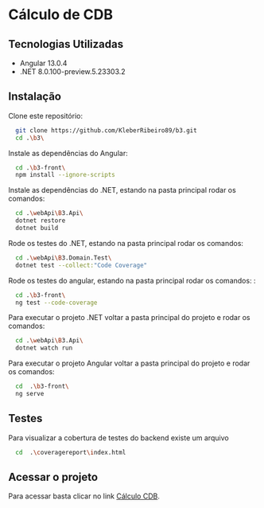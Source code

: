 # Cálculo de CDB


## Tecnologias Utilizadas
- Angular 13.0.4
- .NET 8.0.100-preview.5.23303.2

## Instalação
Clone este repositório: 
```bash
  git clone https://github.com/KleberRibeiro89/b3.git
  cd .\b3\
```

Instale as dependências do Angular: 
```bash
  cd .\b3-front\
  npm install --ignore-scripts 
```


Instale as dependências do .NET, estando na pasta principal rodar os comandos: 
```bash
  cd .\webApi\B3.Api\
  dotnet restore 
  dotnet build 
```

Rode os testes do .NET, estando na pasta principal rodar os comandos: 
```bash
  cd .\webApi\B3.Domain.Test\
  dotnet test --collect:"Code Coverage"
```

Rode os testes do angular, estando na pasta principal rodar os comandos: : 
```bash
  cd .\b3-front\
  ng test --code-coverage
```

Para executar o projeto .NET voltar a pasta principal do projeto e rodar os comandos:
```bash
  cd .\webApi\B3.Api\
  dotnet watch run 
```

Para executar o projeto Angular voltar a pasta principal do projeto e rodar os comandos:
```bash
  cd  .\b3-front\
  ng serve 
```


## Testes
Para visualizar a cobertura de testes do backend existe um arquivo
```bash
  cd  .\coveragereport\index.html
```


## Acessar o projeto
Para acessar basta clicar no link
[Cálculo CDB](https://localhost:4200/).